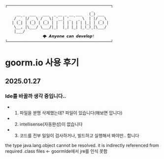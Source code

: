 ```
┌───────────────────────────────────────────────┐
                                       _       
     __ _  ___   ___  _ __ _ __ ___   (_) ___  
    / _` |/ _ \ / _ \| '__| '_ ` _ \  | |/ _ \ 
   | (_| | (_) | (_) | |  | | | | | |_| | (_) |
    \__, |\___/ \___/|_|  |_| |_| |_(_)_|\___/ 
    |___/                                      
			     🌩 𝘼𝙣𝙮𝙤𝙣𝙚 𝙘𝙖𝙣 𝙙𝙚𝙫𝙚𝙡𝙤𝙥!
└───────────────────────────────────────────────┘
```

# goorm.io 사용 후기

## 2025.01.27
### Ide를 바꿀까 생각 중입니다..
- 1. 파일을 분명 삭제했는데? 파일이 있습니다(해보면 압니다)
- 2. intellisense(자동완성)이 없습니다
- 3. 코드를 전부 일일이 검사하거나, 빌드하고 실행해서 봐야만.. 합니다

 the type java.lang.object cannot be resolved. it is indirectly referenced from required .class files <- goormIde에서 jre를 인식 못함